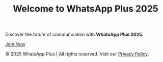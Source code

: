 <!DOCTYPE html>
</head>
<body>
    <header>
        <h1>Welcome to WhatsApp Plus 2025</h1>
    </header>
    <main>
        <p>Discover the future of communication with <strong>WhatsApp Plus 2025</strong>.</p>
        <a href="https://whatplusapp.com/" target="_blank" class="cta">Join Now</a>
    </main>
    <footer>
        <p>© 2025 WhatsApp Plus | All rights reserved. Visit our <a href="https://whatplusapp.com/privacy" target="_blank">Privacy Policy</a>.</p>
    </footer>
</body>
</html>
